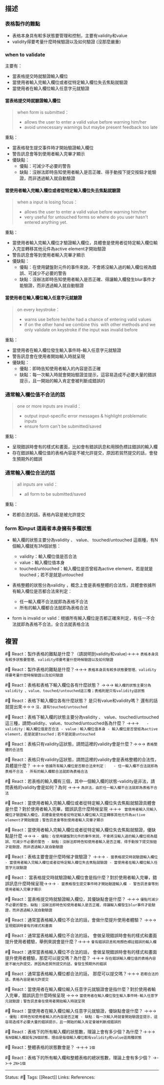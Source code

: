 ## 描述


### 表格製作的難點
- 表格本身具有較多狀態要管理和控制，主要有validity和value
- validity得要考量什麼時候驗證以及如何驗證 (沒那麼嚴重)



### when to validate
主要有：
- 當表格提交時就驗證輸入欄位
- 當使用者輸入完輸入欄位或者從特定輸入欄位失去焦點就驗證
- 當使用者在輸入欄位輸入任意字元就驗證


#### 當表格提交時就驗證輸入欄位
> when form is submitted：
>- allows the user to enter a valid value before warning him/her 
>- avoid unnecessary warnings but maybe present feedback too late 

重點：
- 當表格發生提交事件時才開始驗證輸入欄位
- 警告訊息會等到使用者輸入完畢才顯示
- 優缺點：
	- 優點：可減少不必要的警告
	- 缺點：沒辦法即時告知使用者輸入是否正確、得手動按下提交按鈕才能驗證，而非透過輸入就自動驗證
#### 當使用者輸入完輸入欄位或者從特定輸入欄位失去焦點就驗證

> when a input is losing focus：
> - allows the user to enter a valid value before warning him/her 
> - very useful for untouched forms so where do you user hasn't entered anything yet.

重點：
- 當使用者輸入完輸入欄位才驗證輸入欄位，具體會是使用者從特定輸入欄位輸入完並轉移其他元件為active element才開始驗證
- 警告訊息會等到使用者輸入完畢才顯示
- 優缺點：
	- 優點：在使用鍵盤對元件的事件來說，不會將沒輸入過的輸入欄位視為錯誤、可減少不必要的警告
	- 缺點：沒辦法即時告知使用者輸入是否正確、得讓輸入欄發生blur事件才能驗證，而非透過輸入就自動驗證





#### 當使用者在輸入欄位輸入任意字元就驗證
> on every keystroke：
>- warns use before he/she had a chance of entering valid values 
>- if on the other hand we combine this  with other methods and we only validate on keystroke if the input was invalid before


重點：
- 當使用者在輸入欄位發生輸入事件時-輸入任意字元就驗證
- 警告訊息會在使用者開始輸入時就呈現
- 優缺點：
	- 優點：即時告知使用者輸入的內容是否正確
	- 缺點：每一次輸入時就會開始驗證並提示，這容易造成不必要大量的錯誤提示，且一開始的輸入肯定會被判斷成錯誤的




###  通常輸入欄位值不合法的話

> one or more inputs are invalid：
> - output input-specific error messages & highlight problematic inputs
> - ensure form can't be submitted/saved


重點：
- 呈現錯誤時會有的樣式和畫面，比如會有錯誤訊息和用顏色標註錯誤的輸入欄
- 存在錯誤輸入欄位值的表格內容是不被允許提交，原因若貿然提交的話，會發生預期外的錯誤


### 通常輸入欄位合法的話
 
> all inputs are valid：
> - all form to be submitted/saved

重點：
- 若都合法的話，表格內容是被允許提交

###  form 和input 這兩者本身擁有多種狀態

- 輸入欄的狀態主要分為validity 、 value、 touched/untouched 這兩種，有N個輸入欄就有3N個狀態：
	- validity：輸入欄位值是否合法
	- value：輸入欄位值本身
	- touched/untouched：輸入欄位是否曾經為active element，若是就是touched；若不是就是untouched
- 表格整體的狀態分為validity ，概念上會是表格整體的合法性，具體會依據所有輸入欄位是否都合法來判定：
	- 任一輸入欄不合法就即為表格不合法
	- 所有的輸入欄都合法就即為表格合法

- form is invalid or valid：根據所有輸入欄位是否都正確來判定，有任一不合法就即為表格不合法，全合法就表格合法

## 複習


#🧠 React：製作表格的難點是什麼？（請說明到validity和value)->->-> `表格本身具有較多狀態要管理、validity得要考量什麼時候驗證以及如何驗證`
<!--SR:!2022-11-03,10,250-->


#🧠 React：製作表格的難點是什麼？->->-> `表格本身具有較多狀態要管理、validity得要考量什麼時候驗證以及如何驗證`
<!--SR:!2022-10-24,3,250-->

#🧠 React：表格和表格下輸入欄位各有什麼狀態？ ->->-> `輸入欄的狀態主要分為validity 、value、touched/untouched這三種；表格則是只有validity這狀態`
<!--SR:!2022-11-03,10,250-->

#🧠  React：表格下輸入欄位各有什麼狀態？ 是只有value和validity嗎？ 還有的話就提出來->->-> `沒，還有touched/untouched`
<!--SR:!2022-10-25,3,250-->

#🧠 React：表格下輸入欄的狀態主要分為validity 、 value、touched/untouched 這三種，請問validity、value、touched/untouched各為什麼？ ->->-> `	- validity：輸入欄位值是否合法 - value：輸入欄位值本身 - 輸入欄位是否曾經為active element，若是就是touched；若不是就是untouched`
<!--SR:!2022-10-25,3,250-->


#🧠 React：表格只有validity這狀態，請問這裡的validity會是什麼？->->-> `表格整體的合法性`
<!--SR:!2022-11-03,10,250-->

#🧠 React：表格只有validity這狀態，請問這裡的validity會是表格整體的合法性，具體是什麼？ ->->-> `依據所有輸入欄位是否都合法來判定：	- 任一輸入欄不合法就即為表格不合法 - 所有的輸入欄都合法就即為表格合法`
<!--SR:!2022-11-03,10,250-->

#🧠 React：若表格的輸入欄有三個，其中一個輸入欄的狀態-validity是非法，請問表格的validity會是如何？為何 ->->-> `為非法，由於任一輸入欄不合法就即為表格不合法`
<!--SR:!2022-10-24,3,250-->

#🧠 React：當使用者輸入完輸入欄位或者從特定輸入欄位失去焦點就驗證具體會是什麼？對於使用者輸入完畢，錯誤訊息什麼時候呈現 ->->-> ` 當使用者輸入完輸入欄位才驗證輸入欄位，具體會是使用者從特定輸入欄位輸入完並轉移其他元件為active element才開始驗證；警告訊息會等到使用者輸入完畢才顯示`
<!--SR:!2022-10-24,3,250-->


#🧠 React：當使用者輸入完輸入欄位或者從特定輸入欄位失去焦點就驗證，優缺點是什麼 ->->-> `- 優點：在使用鍵盤對元件的事件來說，不會將沒輸入過的輸入欄位視為錯誤、可減少不必要的警告 - 缺點：沒辦法即時告知使用者輸入是否正確、得手動按下提交按鈕才能驗證，而非透過輸入就自動驗證`
<!--SR:!2022-10-25,3,250-->





#🧠 React：表格主要會是什麼時候才做驗證？ ->->-> `- 當表格提交時就驗證輸入欄位 - 當使用者輸入完輸入欄位或者從特定輸入欄位失去焦點就驗證 - 當使用者在輸入欄位輸入任意字元就驗證`
<!--SR:!2022-10-24,3,250-->

#🧠 React： 當表格提交時就驗證輸入欄位會是指什麼？對於使用者輸入完畢，錯誤訊息什麼時候呈現->->-> `- 當表格發生提交事件時才開始驗證輸入欄 - 警告訊息會等到使用者輸入完畢才顯示`
<!--SR:!2022-10-24,3,250-->

#🧠 React：當表格提交時就驗證輸入欄位，其優缺點會是什麼？ ->->-> `優點可減少不必要的警告，缺點：沒辦法即時告知使用者輸入是否正確、得讓輸入欄發生blur事件才能驗證，而非透過輸入就自動驗證`
<!--SR:!2022-10-25,3,250-->


#🧠 React：通常當表格輸入欄位不合法的話，會做什麼提升使用者體驗？ ->->-> `呈現錯誤時會有的樣式和畫面`
<!--SR:!2022-11-03,10,250-->

#🧠 React：通常當表格輸入欄位不合法的話， 會做呈現錯誤時會有的樣式和畫面提升使用者體驗，舉例來說會是什麼？->->-> `會有錯誤訊息和用顏色標註錯誤的輸入欄`
<!--SR:!2022-10-24,3,250-->

#🧠 React：通常當表格輸入欄位不合法的話， 會做呈現錯誤時會有的樣式和畫面提升使用者體驗，那麼可以提交嗎？為什麼？ ->->-> `存在錯誤輸入欄位值的表格內容是不被允許提交。原因為若貿然提交的話，會發生預期外的錯誤`
<!--SR:!2022-10-24,3,250-->

#🧠 React：通常當表格輸入欄位都合法的話， 那麼可以提交嗎？->->-> `若都合法的話，表格內容是被允許提交`
<!--SR:!2022-10-24,3,250-->

#🧠 React：當使用者在輸入欄位輸入任意字元就驗證會是指什麼？對於使用者輸入完畢，錯誤訊息什麼時候呈現 ->->-> `當使用者在輸入欄位發生輸入事件時-輸入任意字元就驗證；警告訊息會在使用者開始輸入時就呈現`
<!--SR:!2022-10-24,3,250-->

#🧠 React：當使用者在輸入欄位輸入任意字元就驗證，優缺點會是什麼？ ->->-> `	- 優點：即時告知使用者輸入的內容是否正確 - 缺點：每一次輸入時就會開始驗證並提示，這容易造成不必要大量的錯誤提示，且一開始的輸入肯定會被判斷成錯誤的`
<!--SR:!2022-10-24,3,250-->



#🧠 React：表格下的所有輸入欄的狀態數，理論上會有多少個？為什麼？->->-> `有N個輸入欄就有2N個狀態，理由是每個輸入欄位都有validity和value這兩種狀態`
<!--SR:!2022-10-24,3,250-->


#🧠 React：整體表格的狀態數會是？ ->->-> `1個`
<!--SR:!2022-11-03,10,250-->

#🧠 React：表格下的所有輸入欄和整體表格的總狀態數，理論上會有多少個？ ->->-> `2N+1個`
<!--SR:!2022-10-24,3,250-->

---
Status: #🌱 
Tags:
[[React]]
Links:
References: